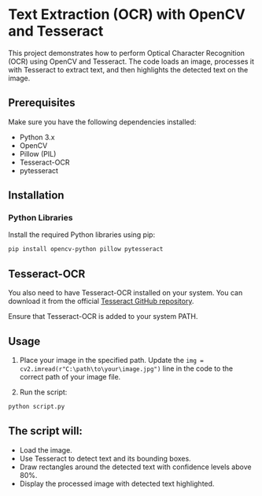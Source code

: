 # Text Extraction (OCR) with OpenCV and Tesseract

This project demonstrates how to perform Optical Character Recognition (OCR) using OpenCV and Tesseract. The code loads an image, processes it with Tesseract to extract text, and then highlights the detected text on the image.

## Prerequisites

Make sure you have the following dependencies installed:

- Python 3.x
- OpenCV
- Pillow (PIL)
- Tesseract-OCR
- pytesseract

## Installation

### Python Libraries

Install the required Python libraries using pip:

```sh
pip install opencv-python pillow pytesseract
```


## Tesseract-OCR

You also need to have Tesseract-OCR installed on your system. You can download it from the official [Tesseract GitHub repository](https://github.com/tesseract-ocr/tesseract).

Ensure that Tesseract-OCR is added to your system PATH.

## Usage

1. Place your image in the specified path. Update the `img = cv2.imread(r"C:\path\to\your\image.jpg")` line in the code to the correct path of your image file.

2. Run the script:

```sh
python script.py
```

## The script will:

- Load the image.
- Use Tesseract to detect text and its bounding boxes.
- Draw rectangles around the detected text with confidence levels above 80%.
- Display the processed image with detected text highlighted.
